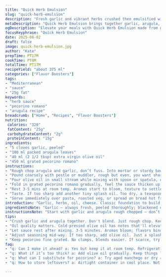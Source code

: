 ```yaml
---
title: "Quick Herb Emulsion"
slug: "quick-herb-emulsion"
description: "Fresh garlic and vibrant herbs crushed then emulsified with oil and tangy aged cheese. Adjusted for balance and a subtle heat kick with arugula and pecorino romano instead of basil and parmigiano. Slightly less oil; herbs chopped rough then smashed for fresh texture. Ready in under 20 minutes; grind, mix, taste, adjust. A sauce to punch any pasta, grilled veg, or crusty bread. No nuts, no dairy swaps necessary if you have pecorino. Garlic aroma sharp but mellow. Oil slicks with a bit of rustic bite."
metaDescription: "Quick Herb Emulsion brings together garlic, arugula, and pecorino for a vibrant sauce – perfect on pasta or grilled veggies. Ready in 17 minutes."
ogDescription: "Elevate your meals with Quick Herb Emulsion made from garlic, arugula, and pecorino. Flavorful sauce in under 20 minutes."
focusKeyphrase: "Quick Herb Emulsion"
date: 2025-08-02
draft: false
image: quick-herb-emulsion.jpg
author: "Kate"
prepTime: PT17M
cookTime: PT0M
totalTime: PT17M
recipeYield: "about 375 ml"
categories: ["Flavor Boosters"]
tags:
- "Mediterranean"
- "sauce"
- "25g fat"
keywords:
- "herb sauce"
- "pecorino romano"
- "arugula recipe"
breadcrumb: ["Home", "Recipes", "Flavor Boosters"]
nutrition: 
 calories: "320"
 fatContent: "25g"
 carbohydrateContent: "2g"
 proteinContent: "15g"
ingredients:
- "5 cloves garlic, peeled"
- "100 ml packed arugula leaves"
- "40 ml (2 1/2 tbsp) extra virgin olive oil"
- "450 ml grated pecorino romano"
instructions:
- "Rough chop arugula and garlic, don’t fuss. Into mortar or sturdy bowl."
- "Pound coarsely with pestle or muddler, rough but even, you want shards and juice. Garlic should soften but stay aromatic."
- "Pour olive oil in small stream while mixing with spoon or spatula, emulsify slightly. Not a paste but a loose sauce with oily shine."
- "Fold in grated pecorino romano gradually, feel the sauce thicken up. Stir, scrape sides, keep air in mix."
- "Rest 3-5 mins at room temp. Aromas start to bloom, texture to settle."
- "Taste. If too sharp add another tiny splash oil. Too dry, a teaspoon water."
- "Serve immediately over pasta, roasted veg, or spread on bread hot from oven."
introduction: "Garlic, herbs, oil, cheese. Classic foundation to build from. Swap basil for arugula — peppery, less sweet, more bite against garlic. Pecorino romano cuts sharper than parmigiano, punches through the oil for a brighter finish. Slight twist but vintage feel. Get used to rough chopping first, crushing just enough to release juice and bite without turning it into paste. The smell — garlic hitting warm olive oil — that’s your cue to move fast. Texture’s king here, want that oily weave, not clumpy. Resting time is more than pause; it tempers heat and melds flavors. If you forget resting, sauce feels raw, rough."
ingredientsNote: "Garlic — always fresh, peeled thoroughly; blackened or bruised cloves mute the punch. Arugula stands in for basil — choose young leaves for less bitterness. Olive oil quality is vital — cold-pressed, fruity notes will sing; cheap oil dulls the whole thing. Pecorino adds salt and tang — if unavailable, try aged manchego or dry asiago to keep a firm mouthfeel. Don’t over-oil; too glossy and slick means it’ll separate or overwhelm cheese. Portion once and taste before each addition. For nut-free, skip pine nuts from traditional pesto; if legs toward making it creamy, fold in a spoon of ricotta. Always keep cheese grated fine to mix evenly, no clumps."
instructionsNote: "Start with garlic and arugula rough chopped — don’t blitz them to paste or juice will run off. Crushing by mortar or muddler pressures cells but keeps texture alive, garlic releases just enough heat. Add olive oil slowly, never dump all at once; allows proper emulsion, prevents separation. Stir as you go — scraping sides, folding in cheese gradually — builds body and keeps sauce balanced. Resting is underrated; 3-5 mins lets alcohol in garlic mellow, oils open up, flavors bond. Taste midway, adjust oil or a tiny splash water for loose sauce, not glue. Serve at room temperature for best aroma and spread. Over chilling dulls flavor and clumps fat. Watch for dry spots — common if cheese added all at once or sauce sits too long."
tips:
- "Crush garlic and arugula together. Don't blend. Just rough chop. Keep texture. Juice and bits hold flavor. Over blending ruins it. Do it by hand with mortar or muddler for that rustic bite."
- "Oil quality matters. Cold-pressed olive oil has notes that'll elevate the sauce. Cheap oil just dulls flavor, kills aromas. Pour in a slow stream during mixing. Helps emulsify without separating. Be patient here."
- "Let sauce rest after mixing. 3-5 minutes. Aromas bloom; flavors bind. Don't skip. Garlic's heat mellows. Sauce texture settles. Room temperature is key. Cold dulls the fragrance. Serve warm."
- "Adjust seasoning mid-way. If too sharp, add olive oil. Just a splash. Too dry or thick? Teaspoon of water brings it back. Taste as you go. Building flavor takes time and attention."
- "Keep pecorino fine grated. No clumps, blends easier. If scarce, try aged manchego or dry asiago for texture. Don't over-oil; too glossy separates. Focus on balance, not slick."
faq:
- "q: Can I make it ahead? a: Yes but keep it at room temp. Refrigeration leads to clumping. Just stir well before using. Freezing isn't ideal; texture suffers on thawing."
- "q: What if it’s too thick? a: Add olive oil gradually. Keep things loose. Stir and check until sauce flows nicely. Too much cheese? Balance with oil. Get it right slowly."
- "q: What can I substitute for pecorino? a: Try aged manchego or dry asiago. Both keep texture firm. Saltiness varies though. Adjust seasoning accordingly. Step carefully there."
- "q: How to store leftovers? a: Airtight container in cool place. Not cold. Use within few days for best flavor. Shake or stir before serving. Always check aroma."

---
```

